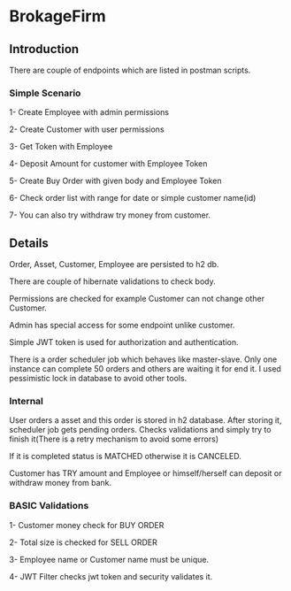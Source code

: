 # BrokageFirm

## Introduction

There are couple of endpoints which are listed in postman scripts. 

### Simple Scenario

1- Create Employee with admin permissions

2- Create Customer with user permissions

3- Get Token with Employee

4- Deposit Amount for customer with Employee Token

5- Create Buy Order with given body and Employee Token

6- Check order list with range for date or simple customer name(id)

7- You can also try withdraw try money from customer.

## Details

Order, Asset, Customer, Employee are persisted to h2 db.

There are couple of hibernate validations to check body.

Permissions are checked for example Customer can not change other Customer.

Admin has special access for some endpoint unlike customer.

Simple JWT token is used for authorization and authentication.

There is a order scheduler job which behaves like master-slave. Only one instance can complete 50 orders and others are waiting it for end it. I used pessimistic lock in database to avoid other tools.

### Internal

User orders a asset and this order is stored in h2 database. After storing it, scheduler job gets pending orders. Checks validations and simply try to finish it(There is a retry mechanism to avoid some errors)

If it is completed status is MATCHED otherwise it is CANCELED.

Customer has TRY amount and Employee or himself/herself can deposit or withdraw money from bank.

### BASIC Validations

1- Customer money check for BUY ORDER

2- Total size is checked for SELL ORDER

3- Employee name or Customer name must be unique.

4- JWT Filter checks jwt token and security validates it.


